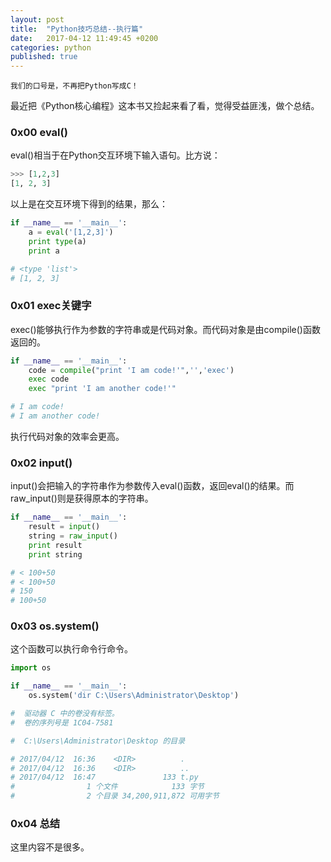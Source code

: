 ```yaml
---
layout: post
title:  "Python技巧总结--执行篇"
date:   2017-04-12 11:49:45 +0200
categories: python
published: true
---
```

    我们的口号是，不再把Python写成C！

最近把《Python核心编程》这本书又捡起来看了看，觉得受益匪浅，做个总结。

### 0x00 eval()

eval()相当于在Python交互环境下输入语句。比方说：

```python
>>> [1,2,3]
[1, 2, 3]
```

以上是在交互环境下得到的结果，那么：

```python
if __name__ == '__main__':
    a = eval('[1,2,3]')
    print type(a)
    print a

# <type 'list'>
# [1, 2, 3]
```

### 0x01 exec关键字

exec()能够执行作为参数的字符串或是代码对象。而代码对象是由compile()函数返回的。

```python
if __name__ == '__main__':
    code = compile("print 'I am code!'",'','exec')
    exec code
    exec "print 'I am another code!'"

# I am code!
# I am another code!
```

执行代码对象的效率会更高。

### 0x02 input()

input()会把输入的字符串作为参数传入eval()函数，返回eval()的结果。而raw_input()则是获得原本的字符串。

```python
if __name__ == '__main__':
    result = input()
    string = raw_input()
    print result
    print string

# < 100+50
# < 100+50
# 150
# 100+50
```

### 0x03 os.system()

这个函数可以执行命令行命令。

```python
import os

if __name__ == '__main__':
    os.system('dir C:\Users\Administrator\Desktop')

#  驱动器 C 中的卷没有标签。
#  卷的序列号是 1C04-7581

#  C:\Users\Administrator\Desktop 的目录

# 2017/04/12  16:36    <DIR>          .
# 2017/04/12  16:36    <DIR>          ..
# 2017/04/12  16:47               133 t.py
#                1 个文件            133 字节
#                2 个目录 34,200,911,872 可用字节
```

### 0x04 总结

这里内容不是很多。